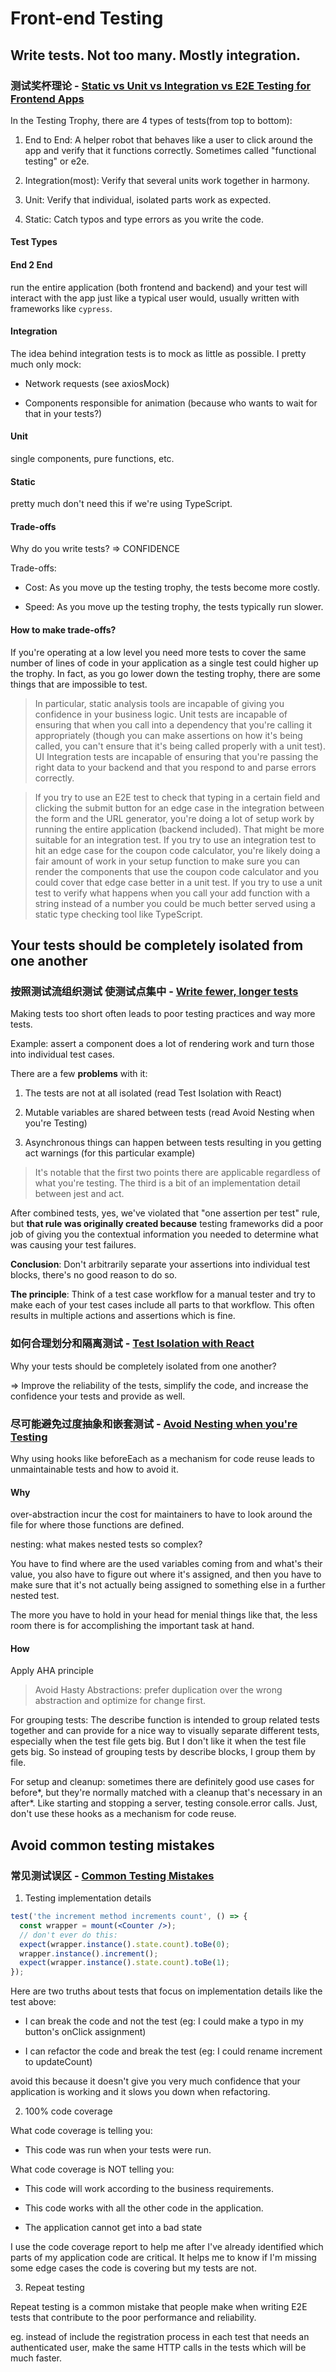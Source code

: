 # Front-end Testing

## Write tests. Not too many. Mostly integration.

### 测试奖杯理论 - [Static vs Unit vs Integration vs E2E Testing for Frontend Apps](https://kentcdodds.com/blog/unit-vs-integration-vs-e2e-tests)

In the Testing Trophy, there are 4 types of tests(from top to bottom):

1. End to End: A helper robot that behaves like a user to click around the app and verify that it functions correctly. Sometimes called "functional testing" or e2e.

2. Integration(most): Verify that several units work together in harmony.

3. Unit: Verify that individual, isolated parts work as expected.

4. Static: Catch typos and type errors as you write the code.

#### Test Types

#### End 2 End

run the entire application (both frontend and backend) and your test will interact with the app just like a typical user would, usually written with frameworks like `cypress`.

#### Integration

The idea behind integration tests is to mock as little as possible. I pretty much only mock:

- Network requests (see axiosMock)

- Components responsible for animation (because who wants to wait for that in your tests?)

#### Unit

single components, pure functions, etc.

#### Static

pretty much don't need this if we're using TypeScript.

#### Trade-offs

Why do you write tests? => CONFIDENCE

Trade-offs:

- Cost: As you move up the testing trophy, the tests become more costly.

- Speed: As you move up the testing trophy, the tests typically run slower.

#### How to make trade-offs?

If you're operating at a low level you need more tests to cover the same number of lines of code in your application as a single test could higher up the trophy. In fact, as you go lower down the testing trophy, there are some things that are impossible to test.

> In particular, static analysis tools are incapable of giving you confidence in your business logic. Unit tests are incapable of ensuring that when you call into a dependency that you're calling it appropriately (though you can make assertions on how it's being called, you can't ensure that it's being called properly with a unit test). UI Integration tests are incapable of ensuring that you're passing the right data to your backend and that you respond to and parse errors correctly.

> If you try to use an E2E test to check that typing in a certain field and clicking the submit button for an edge case in the integration between the form and the URL generator, you're doing a lot of setup work by running the entire application (backend included). That might be more suitable for an integration test. If you try to use an integration test to hit an edge case for the coupon code calculator, you're likely doing a fair amount of work in your setup function to make sure you can render the components that use the coupon code calculator and you could cover that edge case better in a unit test. If you try to use a unit test to verify what happens when you call your add function with a string instead of a number you could be much better served using a static type checking tool like TypeScript.

## Your tests should be completely isolated from one another

### 按照测试流组织测试 使测试点集中 - [Write fewer, longer tests](https://kentcdodds.com/blog/write-fewer-longer-tests)

Making tests too short often leads to poor testing practices and way more tests.

Example: assert a component does a lot of rendering work and turn those into individual test cases.

There are a few **problems** with it:

1. The tests are not at all isolated (read Test Isolation with React)

2. Mutable variables are shared between tests (read Avoid Nesting when you're Testing)

3. Asynchronous things can happen between tests resulting in you getting act warnings (for this particular example)

> It's notable that the first two points there are applicable regardless of what you're testing. The third is a bit of an implementation detail between jest and act.

After combined tests, yes, we've violated that "one assertion per test" rule, but **that rule was originally created because** testing frameworks did a poor job of giving you the contextual information you needed to determine what was causing your test failures.

**Conclusion**: Don't arbitrarily separate your assertions into individual test blocks, there's no good reason to do so.

**The principle**: Think of a test case workflow for a manual tester and try to make each of your test cases include all parts to that workflow. This often results in multiple actions and assertions which is fine.

### 如何合理划分和隔离测试 - [Test Isolation with React](https://kentcdodds.com/blog/test-isolation-with-react)

Why your tests should be completely isolated from one another?

=> Improve the reliability of the tests, simplify the code, and increase the confidence your tests and provide as well.

### 尽可能避免过度抽象和嵌套测试 - [Avoid Nesting when you're Testing](https://kentcdodds.com/blog/avoid-nesting-when-youre-testing)

Why using hooks like beforeEach as a mechanism for code reuse leads to unmaintainable tests and how to avoid it.

#### Why

over-abstraction incur the cost for maintainers to have to look around the file for where those functions are defined.

nesting: what makes nested tests so complex?

You have to find where are the used variables coming from and what's their value, you also have to figure out where it's assigned, and then you have to make sure that it's not actually being assigned to something else in a further nested test.

The more you have to hold in your head for menial things like that, the less room there is for accomplishing the important task at hand.

#### How

Apply AHA principle

> Avoid Hasty Abstractions: prefer duplication over the wrong abstraction and optimize for change first.

For grouping tests: The describe function is intended to group related tests together and can provide for a nice way to visually separate different tests, especially when the test file gets big. But I don't like it when the test file gets big. So instead of grouping tests by describe blocks, I group them by file.

For setup and cleanup: sometimes there are definitely good use cases for before*, but they're normally matched with a cleanup that's necessary in an after*. Like starting and stopping a server, testing console.error calls. Just, don't use these hooks as a mechanism for code reuse.

## Avoid common testing mistakes

### 常见测试误区 - [Common Testing Mistakes](https://kentcdodds.com/blog/common-testing-mistakes)

1. Testing implementation details

```jsx
test('the increment method increments count', () => {
  const wrapper = mount(<Counter />);
  // don't ever do this:
  expect(wrapper.instance().state.count).toBe(0);
  wrapper.instance().increment();
  expect(wrapper.instance().state.count).toBe(1);
});
```

Here are two truths about tests that focus on implementation details like the test above:

- I can break the code and not the test (eg: I could make a typo in my button's onClick assignment)

- I can refactor the code and break the test (eg: I could rename increment to updateCount)

avoid this because it doesn't give you very much confidence that your application is working and it slows you down when refactoring.

2. 100% code coverage

What code coverage is telling you:

- This code was run when your tests were run.

What code coverage is NOT telling you:

- This code will work according to the business requirements.

- This code works with all the other code in the application.

- The application cannot get into a bad state

I use the code coverage report to help me after I've already identified which parts of my application code are critical. It helps me to know if I'm missing some edge cases the code is covering but my tests are not.

3. Repeat testing

Repeat testing is a common mistake that people make when writing E2E tests that contribute to the poor performance and reliability.

eg. instead of include the registration process in each test that needs an authenticated user, make the same HTTP calls in the tests which will be much faster.
